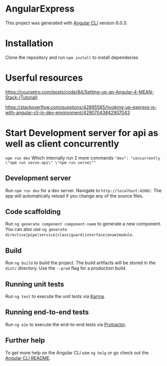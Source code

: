 # AngularExpress

This project was generated with [Angular CLI](https://github.com/angular/angular-cli) version 6.0.3.

# Installation

Clone the repository and run `npm install` to install dependecies

# Userful resources

https://coursetro.com/posts/code/84/Setting-up-an-Angular-4-MEAN-Stack-(Tutorial)

https://stackoverflow.com/questions/42895585/hooking-up-express-js-with-angular-cli-in-dev-environment/42907043#42907043

# Start Development server for api as well as client concurrently
`npm run dev` 
Which internally run 2 more commands `"dev": "concurrently \"npm run serve-api\" \"npm run serve\""`


## Development server

Run `npm run dev` for a dev server. Navigate to `http://localhost:4200/`. The app will automatically reload if you change any of the source files.

## Code scaffolding

Run `ng generate component component-name` to generate a new component. You can also use `ng generate directive|pipe|service|class|guard|interface|enum|module`.

## Build

Run `ng build` to build the project. The build artifacts will be stored in the `dist/` directory. Use the `--prod` flag for a production build.

## Running unit tests

Run `ng test` to execute the unit tests via [Karma](https://karma-runner.github.io).

## Running end-to-end tests

Run `ng e2e` to execute the end-to-end tests via [Protractor](http://www.protractortest.org/).

## Further help

To get more help on the Angular CLI use `ng help` or go check out the [Angular CLI README](https://github.com/angular/angular-cli/blob/master/README.md).
